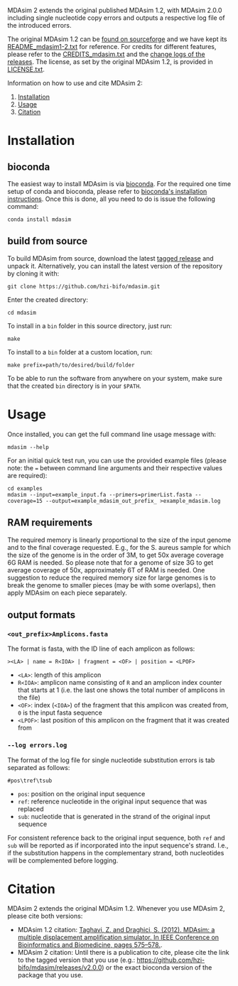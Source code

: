 MDAsim 2 extends the original published MDAsim 1.2, with MDAsim 2.0.0 including single nucleotide copy errors and outputs a respective log file of the introduced errors.

The original MDAsim 1.2 can be [found on sourceforge](https://sourceforge.net/projects/mdasim/) and we have kept its [README_mdasim1-2.txt](README_mdasim1-2.txt) for reference.
For credits for different features, please refer to the [CREDITS_mdasim.txt](CREDITS_mdasim.txt) and the [change logs of the releases](https://github.com/hzi-bifo/mdasim/releases).
The license, as set by the original MDAsim 1.2, is provided in [LICENSE.txt](LICENSE.txt).

Information on how to use and cite MDAsim 2:
1. [Installation](#installation)
2. [Usage](#usage)
3. [Citation](#citation)

# Installation

## bioconda

The easiest way to install MDAsim is via [bioconda](https://bioconda.github.io/). For the required one time setup of conda and bioconda, please refer to [bioconda's installation instructions](https://bioconda.github.io/#using-bioconda). Once this is done, all you need to do is issue the following command:

```
conda install mdasim
```

## build from source

To build MDAsim from source, download the latest [tagged release](https://github.com/hzi-bifo/mdasim/releases) and unpack it. Alternatively, you can install the latest version of the repository by cloning it with:

```
git clone https://github.com/hzi-bifo/mdasim.git
```

Enter the created directory:

```
cd mdasim
```

To install in a `bin` folder in this source directory, just run:
```
make
```

To install to a `bin` folder at a custom location, run:
```
make prefix=path/to/desired/build/folder
```

To be able to run the software from anywhere on your system, make sure that the created `bin` directory is in your `$PATH`.

# Usage

Once installed, you can get the full command line usage message with:
```
mdasim --help
```

For an initial quick test run, you can use the provided example files (please note: the `=` between command line arguments and their respective values are required):
```
cd examples
mdasim --input=example_input.fa --primers=primerList.fasta --coverage=15 --output=example_mdasim_out_prefix_ >example_mdasim.log
```
## RAM requirements

The required memory is linearly proportional to the size of the input genome and to the final coverage requested. E.g., for the S. aureus sample for which the size of the genome is in the order of 3M, to get 50x average coverage 6G RAM is needed. So please note that for a genome of size 3G to get average coverage of 50x, approximately 6T of RAM is needed. One suggestion to reduce the required memory size for large genomes is to break the genome to smaller pieces (may be with some overlaps), then apply MDAsim on each piece separately. 

## output formats

### `<out_prefix>Amplicons.fasta`

The format is fasta, with the ID line of each amplicon as follows:

```
><LA> | name = R<IOA> | fragment = <OF> | position = <LPOF>
```

* `<LA>`: length of this amplicon
* `R<IOA>`: amplicon name consisting of `R` and an amplicon index counter that starts at 1 (i.e. the last one shows the total number of amplicons in the file)
* `<OF>`: index (`<IOA>`) of the fragment that this amplicon was created from, `0` is the input fasta sequence
* `<LPOF>`: last position of this amplicon on the fragment that it was created from

### `--log errors.log`

The format of the log file for single nucleotide substitution errors is tab separated as follows:
```
#pos\tref\tsub
```

* `pos`: position on the original input sequence
* `ref`: reference nucleotide in the original input sequence that was replaced
* `sub`: nucleotide that is generated in the strand of the original input sequence

For consistent reference back to the original input sequence, both `ref` and `sub` will be reported as if incorporated into the input sequence's strand. I.e., if the substitution happens in the complementary strand, both nucleotides will be complemented before logging.

# Citation

MDAsim 2 extends the original MDAsim 1.2. Whenever you use MDAsim 2, please cite both versions:
* MDAsim 1.2 citation: [Taghavi, Z. and Draghici, S. (2012). MDAsim: a multiple displacement amplification simulator. In IEEE Conference on Bioinformatics and Biomedicine, pages 575–578.](https://doi.org/10.1109/BIBM.2012.6392622).
* MDAsim 2 citation: Until there is a publication to cite, please cite the link to the tagged version that you use (e.g.: <https://github.com/hzi-bifo/mdasim/releases/v2.0.0>) or the exact bioconda version of the package that you use.

